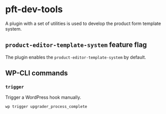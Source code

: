 # pft-dev-tools
A plugin with a set of utilities is used to develop the product form template system.

## `product-editor-template-system` feature flag

The plugin enables the `product-editor-template-system` by default.

## WP-CLI commands

### `trigger`

Trigger a WordPress hook manually.

```sh
wp trigger upgrader_process_complete 
```
